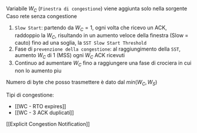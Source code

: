 Variabile $W_C$ (`Finestra di congestione`) viene aggiunta solo nella sorgente
Caso rete senza congestione
1. `Slow Start`: partendo da $W_C=1$, ogni volta che ricevo un ACK, raddoppio la $W_C$, risultando in un aumento veloce della finestra (Slow = cauto) fino ad una soglia, la `SST Slow Start Threshold`
2. Fase di `prevenzione della congestione`: al raggiungimento della `SST`, aumento $W_C$ di 1 (MSS) ogni $W_C$ ACK ricevuti 
3. Continuo ad aumentare $W_C$ fino a raggiungere una fase di crociera in cui non lo aumento piu 

Numero di byte che posso trasmettere è dato dal $min(W_C, W_S)$

Tipi di congestione:
- [[WC - RTO expires]] 
- [[WC - 3 ACK duplicati]]

[[Explicit Congestion Notification]]
